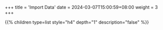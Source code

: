 +++
title = 'Import Data'
date = 2024-03-07T15:00:59+08:00
weight = 3
+++


{{% children type=list style="h4" depth="1" description="false" %}}